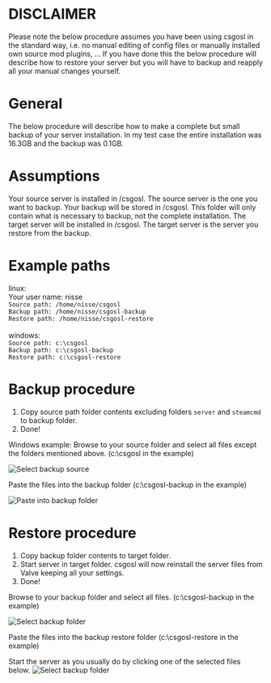 # DISCLAIMER
Please note the below procedure assumes you have been using csgosl in the standard way, i.e. no manual
editing of config files or manually installed own source mod plugins, ... If you have done this the below procedure will describe how to restore your server but you will have to backup and reapply all your manual changes yourself.

# General
The below procedure will describe how to make a complete but small backup of your server installation. In my test case the entire installation was 16.3GB and the backup was 0.1GB.

# Assumptions
Your source server is installed in <some-path>/csgosl. The source server is the one you want to backup.
Your backup will be stored in <backup-path>/csgosl. This folder will only contain what is necessary to backup, not the complete installation.
The target server will be installed in <some-other-path>/csgosl. The target server is the server you restore from the backup.

# Example paths
linux:<br>
Your user name: nisse<br>
`Source path: /home/nisse/csgosl`<br>
`Backup path: /home/nisse/csgosl-backup`<br>
`Restore path: /home/nisse/csgosl-restore`<br>
<br>
windows:<br>
`Source path: c:\csgosl`<br>
`Backup path: c:\csgosl-backup`<br>
`Restore path: c:\csgosl-restore`<br>

# Backup procedure
1. Copy source path folder contents excluding folders `server` and `steamcmd` to backup folder.
1. Done!

Windows example:
Browse to your source folder and select all files except the folders mentioned above. (c:\csgosl in the example)

![Select backup source](https://raw.githubusercontent.com/wiki/lenosisnickerboa/csgosl/pics/backup-select-source.jpg)

Paste the files into the backup folder (c:\csgosl-backup in the example)

![Paste into backup folder](https://raw.githubusercontent.com/wiki/lenosisnickerboa/csgosl/pics/backup-paste-backup-folder.jpg)

# Restore procedure
1. Copy backup folder contents to target folder.
1. Start server in target folder. csgosl will now reinstall the server files from Valve keeping all your settings.
1. Done!

Browse to your backup folder and select all files. (c:\csgosl-backup in the example)

![Select backup folder](https://raw.githubusercontent.com/wiki/lenosisnickerboa/csgosl/pics/backup-folder.jpg)

Paste the files into the backup restore folder (c:\csgosl-restore in the example)

Start the server as you usually do by clicking one of the selected files below.
![Select backup folder](https://raw.githubusercontent.com/wiki/lenosisnickerboa/csgosl/pics/backup-start-server.jpg)
